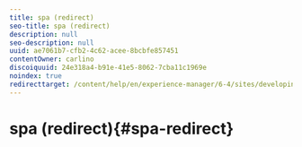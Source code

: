 ```yaml
---
title: spa (redirect)
seo-title: spa (redirect)
description: null
seo-description: null
uuid: ae7061b7-cfb2-4c62-acee-8bcbfe857451
contentOwner: carlino
discoiquuid: 24e318a4-b91e-41e5-8062-7cba11c1969e
noindex: true
redirecttarget: /content/help/en/experience-manager/6-4/sites/developing/using/reference-materials
---
```


# spa (redirect){#spa-redirect}

